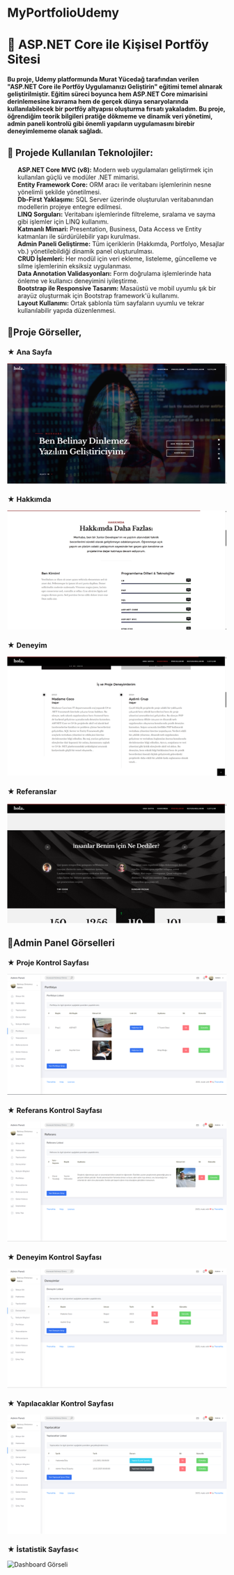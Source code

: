 # MyPortfolioUdemy

<h1>🚀 ASP.NET Core ile Kişisel Portföy Sitesi</h1>
<h4><p>Bu proje, Udemy platformunda Murat Yücedağ tarafından verilen "ASP.NET Core ile Portföy Uygulamanızı Geliştirin" eğitimi temel alınarak geliştirilmiştir. Eğitim süreci boyunca hem ASP.NET Core mimarisini derinlemesine kavrama hem de gerçek dünya senaryolarında kullanılabilecek bir portföy altyapısı oluşturma fırsatı yakaladım. Bu proje, öğrendiğim teorik bilgileri pratiğe dökmeme ve dinamik veri yönetimi, admin paneli kontrolü gibi önemli yapıların uygulamasını birebir deneyimlememe olanak sağladı.</p></h4>

<h2>🤍 Projede Kullanılan Teknolojiler:</h2>
<ul style="list-style-type: none;">
  <li><strong>ASP.NET Core MVC (v8):</strong> Modern web uygulamaları geliştirmek için kullanılan güçlü ve modüler .NET mimarisi.</li>
  <li><strong>Entity Framework Core:</strong> ORM aracı ile veritabanı işlemlerinin nesne yönelimli şekilde yönetilmesi.</li>
  <li><strong>Db-First Yaklaşımı:</strong> SQL Server üzerinde oluşturulan veritabanından modellerin projeye entegre edilmesi.</li>
  <li><strong>LINQ Sorguları:</strong> Veritabanı işlemlerinde filtreleme, sıralama ve sayma gibi işlemler için LINQ kullanımı.</li>
  <li><strong>Katmanlı Mimari:</strong> Presentation, Business, Data Access ve Entity katmanları ile sürdürülebilir yapı kurulması.</li>
  <li><strong>Admin Paneli Geliştirme:</strong> Tüm içeriklerin (Hakkımda, Portfolyo, Mesajlar vb.) yönetilebildiği dinamik panel oluşturulması.</li>
  <li><strong>CRUD İşlemleri:</strong> Her modül için veri ekleme, listeleme, güncelleme ve silme işlemlerinin eksiksiz uygulanması.</li>
  <li><strong>Data Annotation Validasyonları:</strong> Form doğrulama işlemlerinde hata önleme ve kullanıcı deneyimini iyileştirme.</li>
  <li><strong>Bootstrap ile Responsive Tasarım:</strong> Masaüstü ve mobil uyumlu şık bir arayüz oluşturmak için Bootstrap framework'ü kullanımı.</li>
  <li><strong>Layout Kullanımı:</strong> Ortak şablonla tüm sayfaların uyumlu ve tekrar kullanılabilir yapıda düzenlenmesi.</li>
</ul>

<h2>🤍Proje Görseller,</h2>

<h3>★ Ana Sayfa</h3>
<img src="https://raw.githubusercontent.com/BelDinlemez/MyPortfolioUdemy/master/readmeImg/Banner.png" alt="Banner Görseli" />
<h3>★ Hakkımda</h3>
<img src="https://raw.githubusercontent.com/BelDinlemez/MyPortfolioUdemy/master/readmeImg/Skill.png" alt="Hakkımda Görseli" />
<h3>★ Deneyim</h3>
<img src="https://raw.githubusercontent.com/BelDinlemez/MyPortfolioUdemy/master/readmeImg/Experience.png" alt="Deneyim Görseli" />
<h3>★ Referanslar</h3>
<img src="https://raw.githubusercontent.com/BelDinlemez/MyPortfolioUdemy/master/readmeImg/Testimonial.png" alt="Referans Görseli" />

<h2>🤍Admin Panel Görselleri </h2>

<h3>★ Proje Kontrol Sayfası</h3>
<img src="https://raw.githubusercontent.com/BelDinlemez/MyPortfolioUdemy/master/readmeImg/Proje.png" alt="Proje Görseli" />
<h3>★ Referans Kontrol Sayfası</h3>
<img src="https://raw.githubusercontent.com/BelDinlemez/MyPortfolioUdemy/master/readmeImg/Referans.png" alt="Referans Görseli" />
<h3>★ Deneyim Kontrol Sayfası</h3>
<img src="https://raw.githubusercontent.com/BelDinlemez/MyPortfolioUdemy/master/readmeImg/Deneyim.png" alt="Servisler Görseli" />
<h3>★ Yapılacaklar Kontrol Sayfası</h3>
<img src="https://raw.githubusercontent.com/BelDinlemez/MyPortfolioUdemy/master/readmeImg/ToDoList.png" alt="Portfolyo Görseli" />
<h3>★ İstatistik Sayfası<</h3>
<img src="https://raw.githubusercontent.com/BelDinlemez/MyPortfolioUdemy/master/readmeImg/İstatistik.png" alt="Dashboard Görseli" />




